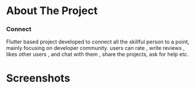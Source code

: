 <h1>About The Project</h1>
<h3>Connect</h3>
<p>Flutter based project developed to connect all the skillful person to a point, mainly focusing on developer community. users can rate , write reviews , likes other users , and chat with them , share the projects, ask for help etc.</p>

<h1>Screenshots</h1>
<img src="/screenshots/sc1" alt="">
